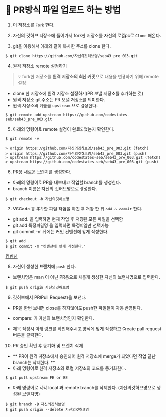 # 🌱 PR**방식 파일 업로드 하는 방법**

1. 이 저장소를 `Fork` 한다.
2. 자신의 깃허브 저장소에 들어가서 fork한 저장소를 자신의 로컬pc로 `Clone` 해온다.

3. git을 이용해서 아래와 같이 복사한 주소를 clone 한다.

```
$ git clone https://github.com/자신의깃허브명/seb43_pre_003.git
```

4. 원격 저장소 remote 설정하기


> 💡 fork한 저장소를 **원격 저장소의 최신 커밋**으로 내용을 변경하기 위해 remote 설정

- clone 한 저장소에 원격 저장소 설정하기(PR 보낼 저장소를 추가하는 것)
- 원격 저장소 git 주소는 PR 보낼 저장소를 의미한다.
- 원격 저장소의 이름을 `upstream` 으로 설정한다.

```
$ git remote add upstream https://github.com/codestates-seb/seb43_pre_003.git
```

5. 아래의 명령어로 remote 설정이 완료되었는지 확인한다.

```
$ git remote -v

> origin https://github.com/자신의깃허브명/seb43_pre_003.git (fetch)
> origin https://github.com/자신의깃허브명/seb43_pre_003.git (push)
> upstream https://github.com/codestates-seb/seb43_pre_003.git (fetch)
> upstream https://github.com/codestates-seb/seb43_pre_003.git (push)
```

6. PR용 새로운 브랜치를 생성한다.
- 아래의 명령어로 PR을 내보내고 작업할 branch를 생성한다.
- branch 이름은 자신의 깃허브명으로 생성한다.

```
$ git checkout -b 자신의깃허브명
```

7. VSCode 등 추가할 파일 작업을 마친 후 저장 한 뒤 `add & commit` 한다.
- git add. 을 입력하면 현재 작업 후 저장된 모든 파일을 선택함
- git add 특정파일명 을 입력하면 특정파일만 선택가능
- git commit -m 뒤에는 커밋 컨벤션에 맞게 작성한다.

```
$ git add .
$ git commit -m "컨벤션에 맞게 작성한다."
```
[컨벤션](https://github.com/codestates-seb/seb43_pre_003/blob/main/docs/convention.md)

8. 자신이 생성한 브랜치에 `push` 한다.
- 브랜치명은 main 이 아닌 PR용으로 새롭게 생성한 자신의 브랜치명으로 입력한다.

```
$ git push origin 자신의깃허브명
```

9. 깃허브에서 PR(Pull Request)을 보낸다.
- PR을 한번 보내면 close를 하지않아도 push한 파일들이 자동 반영된다.

- compare: 가 자신의 브랜치명인지 확인한다.
- 제목 작성시 아래 링크를 확인해주시고 양식에 맞게 작성하고 Create pull request 버튼을 클릭한다.


10. PR 승인 확인 후 동기화 및 브랜치 삭제
- ** PR이 원격 저장소에서 승인되어 원격 저장소에 merge가 되었다면 작업 끝난 branch는 삭제한다. **
- 아래 명령어로 원격 저장소와 로컬 저장소의 코드를 동기화한다.

```
$ git pull upstream FE or BE
```

- 아래 명령어로 각각 local 과 remote branch를 삭제한다. (자신의깃허브명으로 생성된 브랜치명)

```
$ git branch -D 자신의깃허브명
$ git push origin --delete 자신의깃허브명
```
